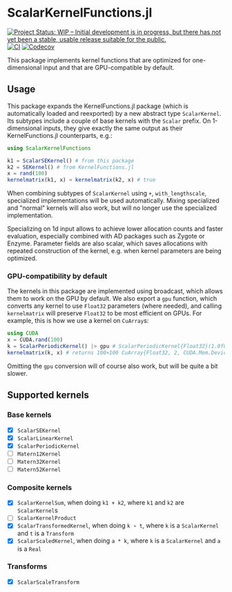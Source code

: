 # ScalarKernelFunctions.jl

[![Project Status: WIP – Initial development is in progress, but there has not yet been a stable, usable release suitable for the public.](https://www.repostatus.org/badges/latest/wip.svg)](https://www.repostatus.org/#wip)
[![CI](https://github.com/JuliaGaussianProcesses/ScalarKernelFunctions.jl/actions/workflows/CI.yml/badge.svg)](https://github.com/JuliaGaussianProcesses/ScalarKernelFunctions.jl/actions/workflows/CI.yml)
[![Codecov](https://codecov.io/gh/JuliaGaussianProcesses/ScalarKernelFunctions.jl/branch/master/graph/badge.svg)](https://codecov.io/gh/JuliaGaussianProcesses/ScalarKernelFunctions.jl/tree/master)

This package implements kernel functions that are optimized for one-dimensional input and
that are GPU-compatible by default.

## Usage
This package expands the KernelFunctions.jl package (which is automatically loaded and
reexported) by a new abstract type `ScalarKernel`.
Its subtypes include a couple of base kernels with the `Scalar` prefix.
On 1-dimensional inputs, they give exactly the same output as their KernelFunctions.jl
counterparts, e.g.:
```julia
using ScalarKernelFunctions

k1 = ScalarSEKernel() # from this package
k2 = SEKernel() # from KernelFunctions.jl
x = rand(100)
kernelmatrix(k1, x) ≈ kernelmatrix(k2, x) # true
```
When combining subtypes of `ScalarKernel` using `+`, `with_lengthscale`, specialized
implementations will be used automatically.
Mixing specialized and "normal" kernels will also work, but will no longer use the
specialized implementation.

Specializing on 1d input allows to achieve lower allocation counts and faster evaluation,
especially combined with AD packages such as Zygote or Enzyme. Parameter fields are also
scalar, which saves allocations with repeated construction of the kernel, e.g. when kernel
parameters are being optimized.

### GPU-compatibility by default
The kernels in this package are implemented using broadcast, which allows them to work on
the GPU by default. We also export a `gpu` function, which converts any kernel to use
`Float32` parameters (where needed), and calling `kernelmatrix` will preserve `Float32` to
be most efficient on GPUs. For example, this is how we use a kernel on `CuArray`s:
```julia
using CUDA
x = CUDA.rand(100)
k = ScalarPeriodicKernel() |> gpu # ScalarPeriodicKernel{Float32}(1.0f0)
kernelmatrix(k, x) # returns 100×100 CuArray{Float32, 2, CUDA.Mem.DeviceBuffer}
```
Omitting the `gpu` conversion will of course also work, but will be quite a bit slower.

## Supported kernels
### Base kernels
- [x] `ScalarSEKernel`
- [x] `ScalarLinearKernel`
- [x] `ScalarPeriodicKernel`
- [ ] `Matern12Kernel`
- [ ] `Matern32Kernel`
- [ ] `Matern52Kernel`

### Composite kernels
- [x] `ScalarKernelSum`, when doing `k1 + k2`, where `k1` and `k2` are `ScalarKernel`s
- [ ] `ScalarKernelProduct`
- [x] `ScalarTransformedKernel`, when doing `k ∘ t`, where `k` is a `ScalarKernel` and `t` is a `Transform`
- [x] `ScalarScaledKernel`, when doing `a * k`, where `k` is a `ScalarKernel` and `a` is a `Real`

### Transforms
- [x] `ScalarScaleTransform`
<!-- - [ ] `ScalarConstantKernel`
- [ ] `WhiteKernel`
- [ ] `EyeKernel`
- [ ] `ZeroKernel`
- [ ] `WienerKernel`
- [ ] `CosineKernel`
- [ ] `GaussianKernel`
- [ ] `LaplacianKernel`
- [ ] `ExponentialKernel`
- [ ] `GammaExponentialKernel`
- [ ] `ExponentiatedKernel`
- [ ] `FBMKernel`
- [ ] `MaternKernel`
- [ ] `PolynomialKernel`
- [ ] `RationalKernel`
- [ ] `RationalQuadraticKernel`
- [ ] `GammaRationalKernel`
- [ ] `PiecewisePolynomialKernel`
- [ ] `NeuralNetworkKernel`
- [ ] `KernelTensorProduct`
- [ ] `NormalizedKernel`
- [ ] `GibbsKernel` -->

